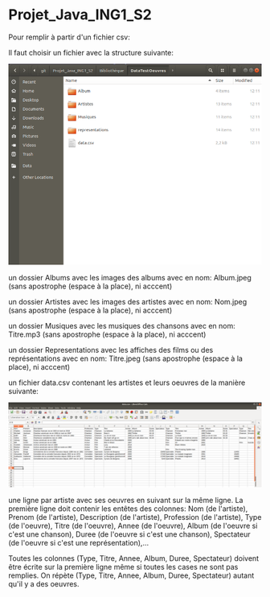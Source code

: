 # Projet_Java_ING1_S2

Pour remplir à partir d'un fichier csv:

Il faut choisir un fichier avec la structure suivante:

<img src="ImageReadMe/dossie.png" lab="Structure du dossier a importer" height="400" >

un dossier Albums avec les images des albums avec en nom: Album.jpeg (sans apostrophe (espace à la place), ni acccent)

un dossier Artistes avec les images des artistes avec en nom: Nom.jpeg (sans apostrophe (espace à la place), ni acccent)

un dossier Musiques avec les musiques des chansons avec en nom: Titre.mp3 (sans apostrophe (espace à la place), ni acccent)

un dossier Representations avec les affiches des films ou des représentations avec en nom: Titre.jpeg (sans apostrophe (espace à la place), ni acccent)
  
un fichier data.csv contenant les artistes et leurs oeuvres de la manière suivante:

<img src="ImageReadMe/csv.png" lab="Structure du fichier csv importé">

une ligne par artiste avec ses oeuvres en suivant sur la même ligne.
La première ligne doit contenir les entêtes des colonnes:
Nom (de l'artiste), Prenom (de l'artiste), Description (de l'artiste), Profession (de l'artiste), Type (de l'oeuvre), Titre (de l'oeuvre), Annee (de l'oeuvre), Album (de l'oeuvre si c'est une chanson), Duree (de l'oeuvre si c'est une chanson), Spectateur (de l'oeuvre si c'est une représentation),...

Toutes les colonnes (Type, Titre, Annee, Album, Duree, Spectateur) doivent être écrite sur la première ligne même si toutes les cases ne sont pas remplies. On répète (Type, Titre, Annee, Album, Duree, Spectateur) autant qu'il y a des oeuvres.
